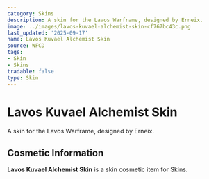 ```yaml
---
category: Skins
description: A skin for the Lavos Warframe, designed by Erneix.
image: ../images/lavos-kuvael-alchemist-skin-cf767bc43c.png
last_updated: '2025-09-17'
name: Lavos Kuvael Alchemist Skin
source: WFCD
tags:
- Skin
- Skins
tradable: false
type: Skin
---
```


# Lavos Kuvael Alchemist Skin

A skin for the Lavos Warframe, designed by Erneix.

## Cosmetic Information

**Lavos Kuvael Alchemist Skin** is a skin cosmetic item for Skins.

